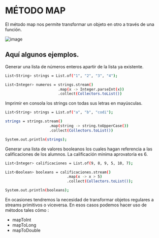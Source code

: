 # MÉTODO MAP

El método map nos permite transformar un objeto en otro a través de una función.

![image](https://user-images.githubusercontent.com/41756950/131443031-6a0f4099-e2ba-4728-8d3d-00ce16db9494.png)

## Aquí algunos ejemplos.

Generar una lista de números enteros apartir de la lista ya existente.

```bash
List<String> strings = List.of("1", "2", "3", "4");

List<Integer> numeros = strings.stream()
                        .map(x -> Integer.parseInt(x))
                        .collect(Collectors.toList())
```

Imprimir en consola los strings con todas sus letras en mayúsculas.

```bash
List<String> strings = List.of("a", "b", "codi");

strings = strings.stream()
                    .map(string -> string.toUpperCase())
                    .collect(Collectors.toList())

System.out.println(strings);
```

Generar una lista de valores booleanos los cuales hagan referencia a las calificaciones de los alumnos. La calificación minima aprovatoria es 6.

```bash
List<Integer> calificaciones = List.of(9, 8, 9, 5, 10, 7);

List<Boolean> booleans = calificaciones.stream()
                            .map(x -> x > 5)
                            .collect(Collectors.toList());

System.out.println(booleans);
```

En ocasiones tendremos la necesidad de transformar objetos regulares a streams primitivos o viceversa. En esos casos podemos hacer uso de métodos tales cómo :

- mapToInt
- mapToLong
- mapToDouble
